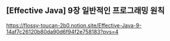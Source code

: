 ## [Effective Java] 9장 일반적인 프로그래밍 원칙
https://flossy-toucan-2b0.notion.site/Effective-Java-9-14af7c26120b80da90d6f94f2e758183?pvs=4
